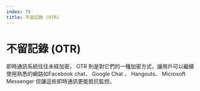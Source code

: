 ```yaml
---
index: 78
title: 不留記錄 (OTR)
---
```

# 不留記錄 (OTR)

即時通訊系統往往未經加密， OTR 則是對它們的一種加密方式，讓用戶可以繼續使用熟悉的網路如Facebook chat、 Google Chat 、 Hangouts、 Microsoft Messenger 但讓這些即時通訊更能抵抗監控。